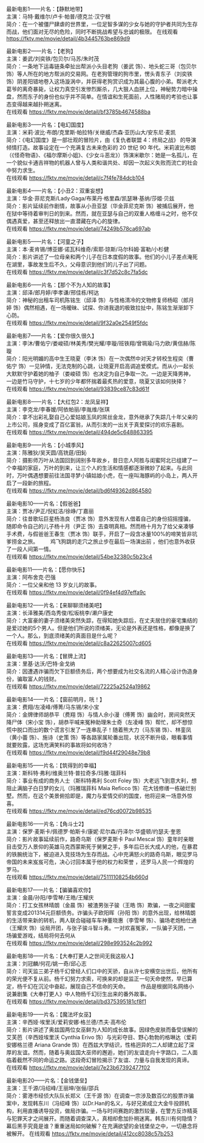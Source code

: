 最新电影1——片名：【静默地带】  
主演：马特·戴维尔/卢卡·帕普/德克兰·汉宁根     
简介：在一个被僵尸肆虐的世界里，一位足智多谋的少女与她的守护者共同为生存而战，他们面对无尽的危险，同时不断挑战希望与忠诚的极限。 
在线观看 https://fktv.me/movie/detail/4b3445763be869d9    


最新电影2——片名：【老狗】  
主演：姜武/刘奕铁/包贝尔/马苏/朱时茂   
简介：一条地下运毒链条牵扯出帮派小头目老狗（姜武 饰）、地头蛇三哥（包贝尔 饰）等人所在的地方帮派的交易网。在老狗管理的狗市里，愣头青东子（刘奕铁 饰）阴差阳错地卷入这场漩涡中，并获得老狗赏识成为其最心腹的小弟。帮派老大葛爷的离奇暴毙，让权力真空引发惨烈厮杀，几大狠人血拼上位，神秘势力暗中操盘，然而东子的身份也似乎并不简单。在情谊和生死面前，人性赌局的考验也让事态变得越来越扑朔迷离。   
在线观看 https://fktv.me/movie/detail/bf3785b4674588ba  
  
  
最新电影3——片名：【电幻国度】  
主演：米莉·波比·布朗/克里斯·帕拉特/关继威/杰森·亚历山大/安东尼·麦凯   
简介：《电幻国度》是一部壮观的冒险片，由《复仇者联盟 4：终局之战》 的导演倾情打造。故事设定在一个充满复古未来色彩的 20 世纪 90 年代。米莉波比布朗（《怪奇物语》、《福尔摩斯小姐》、《少女斗恶龙》）饰演米歇尔：她是一名孤儿，在一个貌似卡通吉祥物的机器人曾与人类和谐共处、却因一次起义失败而流亡的社会中努力求生。  
在线观看 https://fktv.me/movie/detail/c7f4fe784dcb104  
  
  
最新电影4——片名：【小丑2：双重妄想】  
主演：华金·菲尼克斯/Lady·Gaga/布莱丹·格里森/凯瑟琳·基纳/莎姬·贝兹   
简介：影片延续前作剧情，故事从小丑亚瑟（华金菲尼克斯 饰）被捕后展开，他在狱中等待着审判日的到来。然而，就在亚瑟与自己的双重人格缠斗之时，他不仅偶遇真爱，甚至还释放出一直潜藏在内心的旋律。  
在线观看 https://fktv.me/movie/detail/74249b578ca697ab  


最新电影5——片名：【河童之子】  
主演：本·麦肯锡/博亚娜·诺瓦科维奇/索耶·琼斯/马尔科姆·富勒/小杉健   
简介：影片讲述了一位母亲和两个儿子在日本度假的故事。他们的小儿子差点淹死在湖里，事故发生后不久，父母意识到他们的儿子出了问题。  
在线观看 https://fktv.me/movie/detail/c3f7d52c8c7fa5dc  


最新电影6——片名：【那个不为人知的故事】  
主演：邱泽/郎月婷/李孝谦/邢佳栋/柯达   
简介：神秘的出租车司机陈铭生（邱泽 饰）与性格清冷的文物修复师杨昭（郎月婷 饰）偶然相遇，在一场暧昧、试探、你进我退的极致拉扯中，陈铭生渐渐卸下心防。    
在线观看 https://fktv.me/movie/detail/9f32a0e2549f5fdc    


最新电影7——片名：【爱你很久很久】  
主演：李沐/曹佑宁/娄峻硕/林美秀/樊光耀/李璇/班铁翔/曾珮瑜/马力欧/黄信赫/陈璇  
简介：阳光明媚的高中生王晓夏（李沐 饰）在一次偶然中对天才转校生程奕（曹佑宁 饰）一见钟情，无法克制的心跳，让晓夏开启高调追爱模式。而从小一起长大默默守护着她的柚子（娄峻硕 饰）也决定为自己争取一次。一边是天降男神，一边是竹马守护，十七岁的少年都怀揣着最炙热的爱意，晓夏又该如何抉择？    
在线观看 https://fktv.me/movie/detail/93839ce87c83d61f    


最新电影8——片名：【大红包2：龙凤呈祥】  
主演：李克龙/李春嫒/阿依帕丽/李胤维/张琪  
简介：拿不出彩礼娶自己心爱姑娘玉凤的屌丝金龙，意外继承了失踪几十年父亲的上市公司，摇身变成了百亿富翁，从而引发的一出关于真爱探讨的欢乐喜剧。  
在线观看 https://fktv.me/movie/detail/494de5c648863395  


最新电影9——片名：【小城季风】  
主演：陈雅狄/吴天圆/高铣莛/田鈊    
简介：摄影师万叶从法国回到阔别多年故乡，昔日恋人阿胜与闺蜜阿北已组建了一个幸福的家庭，万叶的到来，让三个人的生活和情感都逐渐微妙了起来。与此同时，万叶偶遇想要前往法国寻梦小镇姑娘小虎，在一座叫海豚屿的小岛上，两人开启了一段新的旅程。    
在线观看 https://fktv.me/movie/detail/bd6f49362d864580    


最新电影10——片名：【假爸爸】  
主演：贾冰/尹正/倪虹洁/徐峥/丁嘉丽  
简介：往昔歌坛巨星杨浩良（贾冰 饰）意外发现有人借着自己的身份招摇撞骗，随即命令自己的儿子杨十月（尹正 饰）去查明真相。然而杨十月为了给父亲凑够手术费，与假爸爸王春生（贾冰 饰）联手，开启了一段含冰量100%的啼笑皆非坑爹捞金之旅。 　　鸡飞狗跳的走穴之旅止步在最后一场演出前 ，他们也意外收获了一段人间第一情。  
在线观看 https://fktv.me/movie/detail/54be32380c5b23c4  


最新电影11——片名：【愿你快乐】  
主演：阿布舍克·巴强     
简介：一位父亲和他 13 岁女儿的故事。  
在线观看 https://fktv.me/movie/detail/0f94ef4d97effa9c  


最新电影12——片名：【来聊聊须绪美吧】  
主演：长泽雅美/西岛秀俊/松坂桃李/濑户康史     
简介：大富豪的妻子须绪美突然失踪，在得知她失踪后，在丈夫居住的豪宅集结的是爱过她的5个男人。但是他们所说的须绪美，无论是外表还是性格，都像是换了一个人。那么，到底须绪美的真面目是什么呢？  
在线观看 https://fktv.me/movie/detail/c8a22625007cd605      


最新电影13——片名：【冒牌上流】  
主演：里基·达沃/巴特·金戈纳  
简介：因遭遇诈骗而欠下巨额债务后，两个想要成为社交名流的人精心设计伪造身份，骗取富人的钱财。    
在线观看 https://fktv.me/movie/detail/72225a2524a19862        


最新电影14——片名：【窗前明月，咣！】  
主演：费翔/左凌峰/傅菁/马东锡/宋小宝  
简介：金牌律师胡恭平（费翔 饰）与情人佘小漫（傅菁 饰）幽会时，房间突然天降尸体（宋小宝 饰），胡恭平喊来冤种助理朱士奇（左凌峰 饰）帮忙，却不想惊慌中脱口而出的数个谎言引发了一连串乱子！随着熊大力（马东锡 饰）、林銮凤（黄小蕾 饰）、施诗（史策 饰）等各路家属轮番出现，状况不断升级，眼看事情就要败露，这场充满笑料的事故将如何收场？  
在线观看 https://fktv.me/movie/detail/f9d44f29048e79b8          


最新电影15——片名：【筑得到的幸福】  
主演：斯科特·弗利/维奥兰特·普拉奇多/玛雅·瑞菲科  
简介：事业有成的商务人士（斯科特弗利 Scott Foley 饰）大老远飞到意大利，想阻止满脑子白日梦的女儿（玛雅瑞菲科 Maia Reficco 饰）花大钱修缮一栋破烂别墅。然而，在这个美景俯拾即是，魔力与爱情交织的国度，他将迎来一场意外惊喜。    
在线观看 https://fktv.me/movie/detail/ed76cd0072b98535        


最新电影16——片名：【角斗士2】  
主演：保罗·麦斯卡/佩德罗·帕斯卡/康妮·尼尔森/丹泽尔·华盛顿/约瑟夫·奎恩   
简介：影片故事延续前作，路奇乌斯（保罗麦斯卡 Paul Mescal 饰）童年时亲眼目击受万人景仰的英雄马克西蒙斯死于舅舅之手，多年后已长大成人的他，在暴君的铁腕统治下，被迫进入竞技场为生存而战。心中充满怒火的路奇乌斯，眼见罗马帝国的未来岌岌可危，决心讨回本属于他的权力和荣誉 ，还罗马人民一个辉煌的罗马。      
在线观看 https://fktv.me/movie/detail/75111108254b660d        


最新电影17——片名：【骗骗喜欢你】   
主演：金晨/孙阳/李雪琴/王皓/王耀庆   
简介：打工女孩林晴朗（金晨 饰）被渣男张子骏（王皓 饰）欺骗，一夜之间甜蜜誓言变成201314元巨额债务。诈骗头子欧阳晖（孙阳 饰）的意外出现，给林晴朗的生活带来新的转机，两人联合碰碰车车神董晓惠（李雪琴 饰）、骗场老炮柏仕通（王耀庆 饰）设局开团，与张子骏斗智斗勇。一对欢喜冤家，一队骗子天团，一场骗爱游戏，结局将何去何从       
在线观看 https://fktv.me/movie/detail/298e993524c2b992        


最新电影18——片名：【大奉打更人之世间无我这般人】   
主演：刘冠麟/何花/姚一奇/邱心志    
简介：司天监三弟子杨千幻曾经人们口中的天骄，自从许七安横空出世后，他所有的荣光便不复从前。杨千幻努力求索，可换来的却是监正一句天命使然，早已算定，杨千幻在沉沦中奋起，展现自己不信命的天命。 　　作品是根据同名网络小说兼剧集《大奉打更人》中人物杨千幻衍生出来的番外故事。         
在线观看 https://fktv.me/movie/detail/bd375395181cf8f1          


最新电影19——片名：【魔法坏女巫】   
主演：辛西娅·埃里沃/爱莉安娜·格兰德/杰夫·高布伦   
简介：影片讲述了奥兹国两位女巫鲜为人知的成长故事。因绿色皮肤而备受误解的艾芙芭（辛西娅埃里沃 Cynthia Erivo 饰）与光彩夺目、野心勃勃的格琳达（爱莉安娜格兰德 Ariana Grande 饰）在西兹大学结识，性格迥异的二人却建立起了深厚的友谊。然而，随着与奥兹国大巫师的邂逅，她们的友谊走向十字路口，二人面临着截然不同的命运之路。这段奇幻冒险揭示了友谊、力量与自我发现的真谛。        在线观看 https://fktv.me/movie/detail/7e23b67392477f02     


最新电影20——片名：【金钱堡垒】   
主演：王千源/冯绍峰/王丽坤/张俪/邵兵   
简介：雾港市经侦大队队长郑义（王千源 饰）在调查一宗涉及数百亿的股票诈骗案中，发现韩东川（冯绍峰 饰）以Dr.Han的名义，与好兄弟成立大金牛投顾机构，利用直播诱导投资，做局诈骗。一场与时间赛跑的激烈较量，在警方反诈精英与犯罪天才之间展开。而随着调查深入，真相却愈加扑朔迷离。韩东川有何隐情？幕后黑手究竟是谁？重重迷局如何破解？在充满欲望的金钱堡垒之中，一切悬念将被解开。    在线观看 https://fktv.me/movie/detail/412cc8038c57b253       



